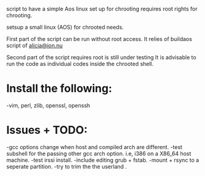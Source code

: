 script to have a simple Aos linux set up for chrooting
requires root rights for chrooting. 

setsup a small linux (AOS) for chrooted needs.

First part of the script can be run without root access.
It relies of buildaos script of alicia@ion.nu

Second part of the script requires root is still under  testing
It is advisable to run the code as individual codes inside
the chrooted shell.

Install the following:
======================
-vim, perl, zlib, openssl, openssh

Issues + TODO:
=======
-gcc options change when host and compiled arch are different.
-test subshell for the passing other gcc arch option. 
i.e, i386 on a X86_64 host machine. 
-test irssi install.
-include editing grub + fstab.
-mount + rsync to a seperate partition.
-try to trim the the userland .
